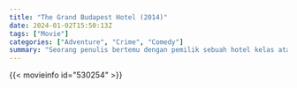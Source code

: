 ```yaml
---
title: "The Grand Budapest Hotel (2014)"
date: 2024-01-02T15:50:13Z
tags: ["Movie"]
categories: ["Adventure", "Crime", "Comedy"]
summary: "Seorang penulis bertemu dengan pemilik sebuah hotel kelas atas yang sudah tua, yang menceritakan kepadanya tentang tahun-tahun awalnya bertugas sebagai anak lobi di tahun-tahun kejayaan hotel di bawah pramutamu yang luar biasa."
---
```


<mux-player stream-type="on-demand"
src="https://kp3d-my.sharepoint.com/personal/ryoo_kp3d_onmicrosoft_com/_layouts/15/download.aspx?share=EVrdpiHUPKtHp1FNAFAzGdYBIpW1rxKfdmBxs0gmdRWqrg" prefer-playback="mse" controls>

</mux-player>


{{< movieinfo id="530254" >}}

<script src="https://cdn.jsdelivr.net/npm/@mux/mux-player"></script>

 <script type="application/ld+json ">
{
"@context": "https://schema.org/",
"@type": "VideoObject",
"name": "The Grand Budapest Hotel",
"contentUrl": "https://stream.mux.com/sqoMnXxa6Un3RHybUD33RnvNWk1GC8UbiousswKBiCc.m3u8",
"thumbnailUrl": "https://www.themoviedb.org/t/p/original/9eSoJrj8LkbUzuPSJzgSXWKexKj.jpg?width=314&fit_mode=preserve&time=25",
"uploadDate": "2023-12-25T06:24:19Z",
}

</script>

